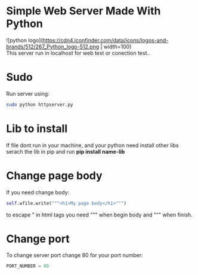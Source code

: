# Simple Web Server Made With Python  
     
![python logo](https://cdn4.iconfinder.com/data/icons/logos-and-brands/512/267_Python_logo-512.png | width=100)  
This server run in localhost for web test or conection test..  

# Sudo  

Run server using:  
```bash
sudo python httpserver.py
```  

# Lib to install 

If file dont run in your machine, and your python need install other libs serach the lib in pip and run **pip install name-lib**  

# Change page body

If you need change body:  
```python
self.wfile.write("""<h1>My page body</h1>""")
```  
to escape " in html tags you need  """ when begin body and """ when finish.  

# Change port  

To change server port change 80 for your port number:  
```python
PORT_NUMBER = 80
```  
